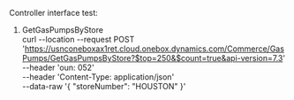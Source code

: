 
Controller interface test:

1. GetGasPumpsByStore <br/>
curl --location --request POST 'https://usnconeboxax1ret.cloud.onebox.dynamics.com/Commerce/GasPumps/GetGasPumpsByStore?$top=250&$count=true&api-version=7.3' \
--header 'oun: 052' \
--header 'Content-Type: application/json' \
--data-raw '{
    "storeNumber": "HOUSTON"
}'
